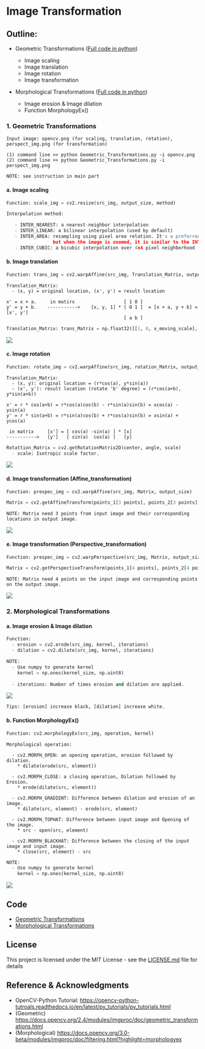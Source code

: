 # Image Transformation

## Outline:
- Geometric Transformations ([Full code in python](https://github.com/Hank-Tsou/Computer-Vision-OpenCV-Python/blob/master/tutorials/Image_Processing/3_Image_Transformation/Geometric_Transformations.py))
  - Image scaling
  - Image translation
  - Image rotation
  - Image transformation

- Morphological Transformations ([Full code in python](https://github.com/Hank-Tsou/Computer-Vision-OpenCV-Python/blob/master/tutorials/Image_Processing/3_Image_Transformation/Morphological_Transformations.py))
  - Image erosion & Image dilation
  - Function MorphologyEx()

### 1. Geometric Transformations
```
Input image: opencv.png (for scaling, translation, rotation), perspect_img.png (for transformation)

(1) command line >> python Geometric_Transformations.py -i opencv.png
(2) command line >> python Geometric_Transformations.py -i perspect_img.png
```
```
NOTE: see instruction in main part
```
#### a. Image scaling
```python
Function: scale_img = cv2.resize(src_img, output_size, method)
```
```python
Interpolation method:

   - INTER_NEAREST: a nearest-neighbor interpolation
   - INTER_LINEAR: a bilinear interpolation (used by default)
   - INTER_AREA: resampling using pixel area relation. It's a preferred method for image decimation, 
                 but when the image is zoomed, it is similar to the INTER_NEAREST method.
   - INTER_CUBIC: a bicubic interpolation over 4x4 pixel neighborhood
```

#### b. Image translation
```python
Function: trans_img = cv2.warpAffine(src_img, Translation_Matrix, output_size)
```
```
Translation_Matrix:
  - (x, y) = original location, (x', y') = result location

x' = x + a.     in matirx                  [ 1 0 ]  
y' = y + b.    ----------->    [x, y, 1] * [ 0 1 ]  = [x + a, y + b] = [x', y']
                                           [ a b ]
```
```python
Translation_Matrix: trans_Matrix = np.float32([[1, 0, x_moving_scale],[0, 1, y_moving_scale]])
```
![](README_IMG/translation.png)

#### c. Image rotation
```python
Function: rotate_img = cv2.warpAffine(src_img, rotation_Matrix, output_size)
```
```
Translation_Matrix:
  - (x, y): original location = (r*cos(a), y*sin(a))  
  - (x', y'): result location (rotate 'b' degree) = (r*cos(a+b), y*sin(a+b))

x' = r * cos(a+b) = r*cos(a)cos(b) - r*sin(a)sin(b) = xcos(a) - ysin(a)  
y' = r * sin(a+b) = r*sin(a)cos(b) + r*cos(a)sin(b) = xsin(a) + ycos(a)  

 in matrix     [x'] = [ cos(a) -sin(a) ] * [x]
----------->   [y']   [ sin(a)  cos(a) ]   [y]
```
```python
Rotattion_Matrix = cv2.getRotationMatrix2D(center, angle, scale)
  - scale: Isotropic scale factor.
```
![](README_IMG/rotation.png)

#### d. Image transformation (Affine_transformation)
```python
Function: prespec_img = cv2.warpAffine(src_img, Matrix, output_size)
```
```python
Matrix = cv2.getAffineTransform(points_1[3 points], points_2[3 points]), see code.
```
```
NOTE: Matrix need 3 points from input image and their corresponding locations in output image. 
```
![](README_IMG/affin.png)

#### e. Image transformation (Perspective_transformation)
```python
Function: prespec_img = cv2.warpPerspective(src_img, Matrix, output_size)
```
```python
Matrix = cv2.getPerspectiveTransform(points_1[4 points], points_2[4 points]), see code.
```
```
NOTE: Matrix need 4 points on the input image and corresponding points on the output image. 
```
![](README_IMG/perspective.png)

### 2. Morphological Transformations

#### a. Image erosion & Image dilation
```python
Function: 
  - erosion = cv2.erode(src_img, kernel, iterations)
  - dilation = cv2.dilate(src_img, kernel, iterations)
```
```python
NOTE: 
  - Use numpy to generate kernel
    kernel = np.ones(kernel_size, np.uint8)
  
  - iterations: Number of times erosion and dilation are applied.
```
![](README_IMG/eorsion_dilation.png)
```
Tips: [erosion] increase black, [dilation] increase white.
```

 #### b. Function MorphologyEx()
 ```python
Function: cv2.morphologyEx(src_img, operation, kernel)
```
```
Morphological operation:

  - cv2.MORPH_OPEN: an opening operation, erosion followed by dilation. 
    * dilate(erode(src, element))
    
  - cv2.MORPH_CLOSE: a closing operation, Dilation followed by Erosion.
    * erode(dilate(src, element))
    
  - cv2.MORPH_GRADIENT: Difference between dilation and erosion of an image.
    * dilate(src, element) - erode(src, element)
    
  - cv2.MORPH_TOPHAT: Difference between input image and Opening of the image.
    * src - open(src, element)
    
  - cv2.MORPH_BLACKHAT: Difference between the closing of the input image and input image.
    * close(src, element) - src
```
```python
NOTE: 
  - Use numpy to generate kernel
    kernel = np.ones(kernel_size, np.uint8)
```
![](README_IMG/morphology.png)

## Code
- [Geometric Transformations](https://github.com/Hank-Tsou/Computer-Vision-OpenCV-Python/blob/master/tutorials/Image_Processing/3_Image_Transformation/Geometric_Transformations.py)
- [Morphological Transformations](https://github.com/Hank-Tsou/Computer-Vision-OpenCV-Python/blob/master/tutorials/Image_Processing/3_Image_Transformation/Morphological_Transformations.py)

## License

This project is licensed under the MIT License - see the [LICENSE.md](LICENSE.md) file for details

## Reference & Acknowledgments

* OpenCV-Python Tutorial: https://opencv-python-tutroals.readthedocs.io/en/latest/py_tutorials/py_tutorials.html
* (Geometric) https://docs.opencv.org/2.4/modules/imgproc/doc/geometric_transformations.html
* (Morphological) https://docs.opencv.org/3.0-beta/modules/imgproc/doc/filtering.html?highlight=morphologyex
